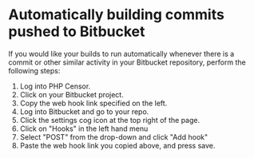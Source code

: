 Automatically building commits pushed to Bitbucket
==================================================

If you would like your builds to run automatically whenever there is a commit or other similar activity in your 
Bitbucket repository, perform the following steps:

1. Log into PHP Censor.
2. Click on your Bitbucket project.
3. Copy the web hook link specified on the left.
4. Log into Bitbucket and go to your repo.
5. Click the settings cog icon at the top right of the page.
6. Click on "Hooks" in the left hand menu
7. Select "POST" from the drop-down and click "Add hook"
8. Paste the web hook link you copied above, and press save.
